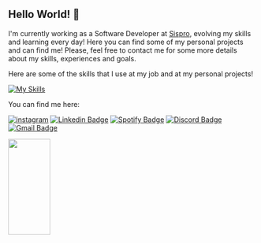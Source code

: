 ## Hello World! 👋

<!--
**nandogomescode/nandogomescode** is a ✨ _special_ ✨ repository because its `README.md` (this file) appears on your GitHub profile.

Here are some ideas to get you started:

- 🔭 I’m currently working on ...
- 🌱 I’m currently learning ...
- 👯 I’m looking to collaborate on ...
- 🤔 I’m looking for help with ...
- 💬 Ask me about ...
- 📫 How to reach me: ...
- 😄 Pronouns: ...
- ⚡ Fun fact: ...
-->

I'm currently working as a Software Developer at [Sispro](https://github.com/SISPROV6), evolving my skills and learning every day! Here you can find some of my personal projects and can find me! Please, feel free to contact me for some more details about my skills, experiences and goals. 

Here are some of the skills that I use at my job and at my personal projects! 


[![My Skills](https://skillicons.dev/icons?i=js,html,typescript,java,cs,bootstrap,angular,vscode,visualstudio,npm,git,github,ij)](https://skillicons.dev)


You can find me here:

[![instagram](https://img.shields.io/badge/Instagram-E4405F?style=for-the-badge&logo=instagram&logoColor=white)](https://www.instagram.com/nands_v_/?next=%2F)
[![Linkedin Badge](https://img.shields.io/badge/LinkedIn-0077B5?style=for-the-badge&logo=linkedin&logoColor=white)](https://www.linkedin.com/in/fernando-veras-331206174/)
[![Spotify Badge](https://img.shields.io/badge/Spotify-1ED760?&style=for-the-badge&logo=spotify&logoColor=white)](https://open.spotify.com/user/12183260606?si=3ec4ce40bbd247ee)
[![Discord Badge](https://img.shields.io/badge/Discord-5865F2?style=for-the-badge&logo=discord&logoColor=white)](https://discord.com/channels/@nandelicia)
[![Gmail Badge](https://img.shields.io/badge/Gmail-D14836?style=for-the-badge&logo=gmail&logoColor=white)](https://mail.google.com/mail/?view=cm&fs=1&to=nandogomesveras@gmail.com)

<div align="left">
  
  <img width="41%" height="195px" src="https://github-readme-stats.vercel.app/api/top-langs/?username=nandogomescode&layout=compact&hide_border=true&title_color=8f00ff&text_color=ffffff&bg_color=0d1117" />
  
 </div>
